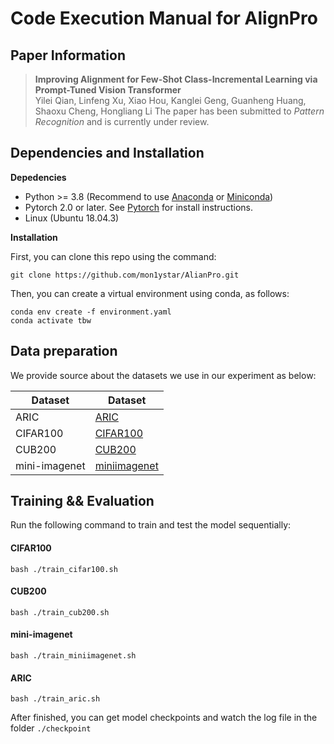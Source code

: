 # Code Execution Manual for AlignPro

## Paper Information

> **Improving Alignment for Few-Shot Class-Incremental Learning via Prompt-Tuned Vision Transformer** <br>Yilei Qian, Linfeng Xu, Xiao Hou, Kanglei Geng, Guanheng Huang, Shaoxu Cheng, Hongliang Li
> The paper has been submitted to *Pattern Recognition* and is currently under review.

## Dependencies and Installation

**Depedencies**

- Python >= 3.8 (Recommend to use [Anaconda](https://www.anaconda.com/download/#linux) or [Miniconda](https://docs.conda.io/en/latest/miniconda.html))
- Pytorch 2.0 or later. See [Pytorch]( https://pytorch.org) for install instructions.
- Linux (Ubuntu 18.04.3)

**Installation**

First, you can clone this repo using the command:

```shell 
git clone https://github.com/mon1ystar/AlianPro.git
```

Then, you can create a virtual environment using conda, as follows:

```shell
conda env create -f environment.yaml
conda activate tbw
```

## Data preparation

We provide source about the datasets we use in our experiment as below:

| Dataset       | Dataset                                                      |
| ------------- | ------------------------------------------------------------ |
| ARIC          | [ARIC](https://ivipclab.github.io/publication_ARIC/ARIC/)    |
| CIFAR100      | [CIFAR100](http://www.cs.toronto.edu/~kriz/cifar-100-python.tar.gz) |
| CUB200        | [CUB200](https://www.vision.caltech.edu/datasets/cub_200_2011/) |
| mini-imagenet | [miniimagenet](https://huggingface.co/datasets/timm/mini-imagenet) |

## Training && Evaluation

Run the following command to train and test the model sequentially:

#### CIFAR100

```shell
bash ./train_cifar100.sh
```

#### CUB200

```shell
bash ./train_cub200.sh
```

#### mini-imagenet

```shell
bash ./train_miniimagenet.sh
```

#### ARIC

```shell
bash ./train_aric.sh
```

After finished, you can get model checkpoints and watch the log file in the folder `./checkpoint`

